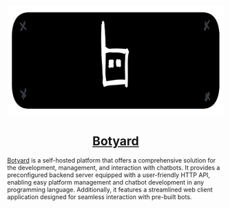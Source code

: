 <p align="center">
  <a href="https://github.com/cheatsnake/botyard">
    <img src="./docs/images/header.svg" height="256">
    <h1 align="center">Botyard</h1>
  </a>
</p>

[Botyard](https://github.com/cheatsnake/botyard) is a self-hosted platform that offers a comprehensive solution for the development, management, and interaction with chatbots. It provides a preconfigured backend server equipped with a user-friendly HTTP API, enabling easy platform management and chatbot development in any programming language. Additionally, it features a streamlined web client application designed for seamless interaction with pre-built bots.
